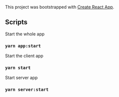 This project was bootstrapped with [Create React App](https://github.com/facebook/create-react-app).

## Scripts

Start the whole app

### `yarn app:start`

Start the client app

### `yarn start`

Start server app

### `yarn server:start`

